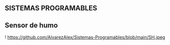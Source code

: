 ## SISTEMAS PROGRAMABLES

##  Sensor de humo

! https://github.com/AlvarezAlex/Sistemas-Programables/blob/main/SH.jpeg
